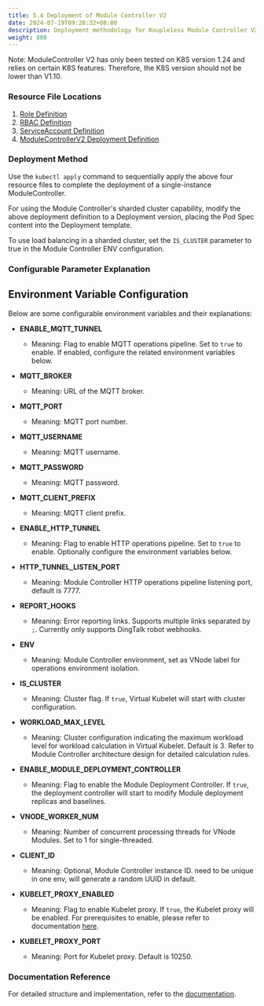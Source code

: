 ```yaml
---
title: 5.4 Deployment of Module Controller V2
date: 2024-07-19T09:28:32+08:00
description: Deployment methodology for Koupleless Module Controller V2
weight: 800
---
```


Note: ModuleController V2 has only been tested on K8S version 1.24 and relies on certain K8S features. Therefore, the K8S version should not be lower than V1.10.

### Resource File Locations

1. [Role Definition](https://github.com/koupleless/virtual-kubelet/blob/main/samples/rabc/base_service_account_cluster_role.yaml)
2. [RBAC Definition](https://github.com/koupleless/virtual-kubelet/blob/main/samples/rabc/base_service_account_cluster_role_binding.yaml)
3. [ServiceAccount Definition](https://github.com/koupleless/virtual-kubelet/blob/main/samples/rabc/base_service_account.yaml)
4. [ModuleControllerV2 Deployment Definition](https://github.com/koupleless/module-controller/blob/main/samples/module_controller_pod.yaml)

### Deployment Method

Use the `kubectl apply` command to sequentially apply the above four resource files to complete the deployment of a single-instance ModuleController.

For using the Module Controller's sharded cluster capability, modify the above deployment definition to a Deployment version, placing the Pod Spec content into the Deployment template.

To use load balancing in a sharded cluster, set the `IS_CLUSTER` parameter to true in the Module Controller ENV configuration.

### Configurable Parameter Explanation

## Environment Variable Configuration

Below are some configurable environment variables and their explanations:

- **ENABLE_MQTT_TUNNEL**
    - Meaning: Flag to enable MQTT operations pipeline. Set to `true` to enable. If enabled, configure the related environment variables below.

- **MQTT_BROKER**
    - Meaning: URL of the MQTT broker.

- **MQTT_PORT**
    - Meaning: MQTT port number.

- **MQTT_USERNAME**
    - Meaning: MQTT username.

- **MQTT_PASSWORD**
    - Meaning: MQTT password.

- **MQTT_CLIENT_PREFIX**
    - Meaning: MQTT client prefix.

- **ENABLE_HTTP_TUNNEL**
    - Meaning: Flag to enable HTTP operations pipeline. Set to `true` to enable. Optionally configure the environment variables below.

- **HTTP_TUNNEL_LISTEN_PORT**
    - Meaning: Module Controller HTTP operations pipeline listening port, default is 7777.

- **REPORT_HOOKS**
    - Meaning: Error reporting links. Supports multiple links separated by `;`. Currently only supports DingTalk robot webhooks.

- **ENV**
    - Meaning: Module Controller environment, set as VNode label for operations environment isolation.

- **IS_CLUSTER**
    - Meaning: Cluster flag. If `true`, Virtual Kubelet will start with cluster configuration.

- **WORKLOAD_MAX_LEVEL**
    - Meaning: Cluster configuration indicating the maximum workload level for workload calculation in Virtual Kubelet. Default is 3. Refer to Module Controller architecture design for detailed calculation rules.

- **ENABLE_MODULE_DEPLOYMENT_CONTROLLER**
    - Meaning: Flag to enable the Module Deployment Controller. If `true`, the deployment controller will start to modify Module deployment replicas and baselines.

- **VNODE_WORKER_NUM**
    - Meaning: Number of concurrent processing threads for VNode Modules. Set to 1 for single-threaded.

- **CLIENT_ID**
    - Meaning: Optional, Module Controller instance ID. need to be unique in one env, will generate a random UUID in default.

- **KUBELET_PROXY_ENABLED**
    - Meaning: Flag to enable Kubelet proxy. If `true`, the Kubelet proxy will be enabled. For prerequisites to enable,
      please refer to documentation [here](/docs/tutorials/module-operation-v2/enable-virtual-kubelet-proxy/).

- **KUBELET_PROXY_PORT**
    - Meaning: Port for Kubelet proxy. Default is 10250.

### Documentation Reference

For detailed structure and implementation, refer to the [documentation](/docs/contribution-guidelines/module-controller-v2/architecture/).  
